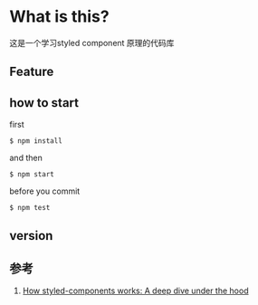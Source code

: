 # What is this?
这是一个学习styled component 原理的代码库


## Feature

## how to start

first
```
$ npm install
```

and then

```
$ npm start
```

before you commit
```
$ npm test
```

## version

## 参考
1. [How styled-components works: A deep dive under the hood](https://medium.com/styled-components/how-styled-components-works-618a69970421)
